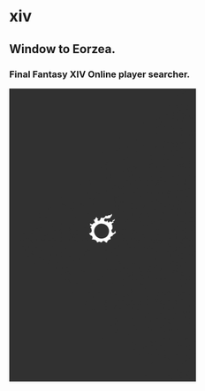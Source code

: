 # xiv

## Window to Eorzea.
### Final Fantasy XIV Online player searcher. 

![Demo Image 01](assets/screenshots/T0.gif)
